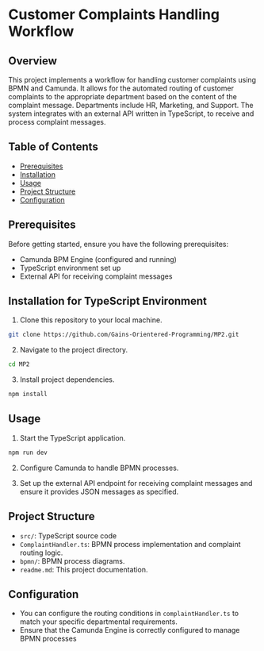 # Customer Complaints Handling Workflow

## Overview

This project implements a workflow for handling customer complaints using BPMN and Camunda. It allows for the automated routing of customer complaints to the appropriate department based on the content of the complaint message. Departments include HR, Marketing, and Support. The system integrates with an external API written in TypeScript, to receive and process complaint messages.

## Table of Contents

- [Prerequisites](#prerequisites)
- [Installation](#installation-for-typescript-environment)
- [Usage](#usage)
- [Project Structure](#project-structure)
- [Configuration](#configuration)

## Prerequisites

Before getting started, ensure you have the following prerequisites:

- Camunda BPM Engine (configured and running)
- TypeScript environment set up
- External API for receiving complaint messages

## Installation for TypeScript Environment

1. Clone this repository to your local machine.

```bash
git clone https://github.com/Gains-Orientered-Programming/MP2.git
```

2. Navigate to the project directory.

```bash
cd MP2
```

3. Install project dependencies.

```bash
npm install
```

## Usage

1. Start the TypeScript application.

```bash
npm run dev
```

2. Configure Camunda to handle BPMN processes.

2. Set up the external API endpoint for receiving complaint messages and ensure it provides JSON messages as specified.

## Project Structure
- `src/`: TypeScript source code
- `ComplaintHandler.ts`: BPMN process implementation and complaint routing logic.
- `bpmn/`: BPMN process diagrams.
- `readme.md`: This project documentation.

## Configuration
- You can configure the routing conditions in `complaintHandler.ts` to match your specific departmental requirements.
- Ensure that the Camunda Engine is correctly configured to manage BPMN processes



